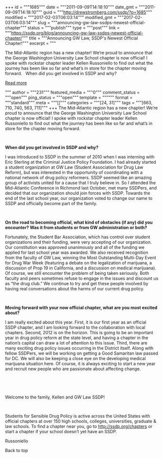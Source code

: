 +++
id = """1685"""
date = """2011-09-09T14:18:10"""
date_gmt = """2011-09-09T14:18:10"""
guid = """http://drewstromberg.com/ssdp/?p=1685"""
modified = """2017-02-03T06:03:14"""
modified_gmt = """2017-02-03T06:03:14"""
slug = """announcing-gw-law-ssdps-newest-official-chapter"""
status = """publish"""
type = """post"""
link = """https://ssdp.org/blog/announcing-gw-law-ssdps-newest-official-chapter/"""
title = """Announcing GW Law, SSDP&#039;s Newest Official Chapter!"""
excerpt = """<p>The Mid-Atlantic region has a new chapter! We&#8217;re proud to announce that the George Washington University Law School chapter is now official! I spoke with rockstar chapter leader Kellen Russoniello to find out what the journey has been like so far and what&#8217;s in store for the chapter moving forward. &nbsp; When did you get involved in SSDP and why?</p>
<div class="h10"></div>
<p><a class="more-link2 flat" href="https://ssdp.org/blog/announcing-gw-law-ssdps-newest-official-chapter/">Read more</a></p>
"""
author = """231"""
featured_media = """0"""
comment_status = """open"""
ping_status = """open"""
template = """"""
format = """standard"""
meta = """[]"""
categories = """[24, 31]"""
tags = """[663, 710, 740, 563, 711]"""
+++
The Mid-Atlantic region has a new chapter! We&#8217;re proud to announce that the George Washington University Law School chapter is now official! I spoke with rockstar chapter leader Kellen Russoniello to find out what the journey has been like so far and what&#8217;s in store for the chapter moving forward.



&nbsp;



<strong>When did you get involved in SSDP and why?</strong>



I was introduced to SSDP in the summer of 2010 when I was interning with Eric Sterling at the Criminal Justice Policy Foundation. I had already started a student organization at GW Law (Student Association for Drug Law Reform), but was interested in the opportunity of coordinating with a national network of drug policy reformers. SSDP seemed like an amazing group of activists united for a cause that I truly believe in. So I attended the Mid-Atlantic Conference in Richmond last October, met many SSDPers, and decided that our organization should join forces with SSDP. Towards the end of the last school year, our organization voted to change our name to SSDP and officially become part of the family.



&nbsp;



<strong>On the road to becoming official, what kind of obstacles (if any) did you encounter? Was it from students or from GW administration or both?</strong>



Fortunately, the Student Bar Association, which has control over student organizations and their funding, were very accepting of our organization. Our constitution was approved unanimously and all of the funding we applied for last school year was awarded. We also received recognition from the faculty of GW Law, winning the Most Outstanding Multi-Day Event for Drug War Week (featuring a debate on the legalization of marijuana, a discussion of Prop 19 in California, and a discussion on medical marijuana). Of course, we still encounter the problem of being taken seriously. Both faculty and peers sometimes refuse to engage in the issues and discount us as &#8220;the drug club.&#8221; We continue to try and get these people involved by having real conversations about the harms of our current drug policy.



&nbsp;



<strong>Moving forward with your now official chapter, what are you most excited about?</strong>



I am really excited about this year. First, it is our first year as an official SSDP chapter, and I am looking forward to the collaboration with local chapters. Second, 2012 is on the horizon. This is going to be an important year in drug policy reform at the state level, and having a chapter in the nation&#8217;s capital can draw a lot of attention to this issue. Third, there are many exciting drug policy issues occurring in the District itself. Along with fellow SSDPers, we will be working on getting a Good Samaritan law passed for DC. We will also be keeping a close eye on the developing medical marijuana situation here. Of course, it is always exciting to start a new year and recruit new people who are passionate about affecting change.



&nbsp;



&nbsp;



Welcome to the family, Kellen and GW Law SSDP!



&nbsp;



Students for Sensible Drug Policy is active across the United States with official chapters at over 150 high schools, colleges, universities, graduate &amp; law schools. To find a chapter near you, go to http://ssdp.org/chapters or start a chapter if your school doesn&#8217;t yet have an SSDP.



Russoniello

Back to top
